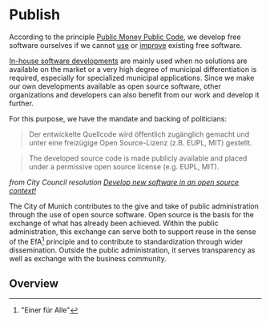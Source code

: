 <script setup>
import TagTile from ".vitepress/components/TagTile.vue";
</script>

# Publish

According to the principle [Public Money Public Code](https://publiccode.eu/en/), we develop free software ourselves if we cannot [use](./use) or [improve](./improve) existing free software.

[In-house software developments](in-house-development) are mainly used when no solutions are available on the market or a very high degree of municipal differentiation is required, especially for specialized municipal applications.
Since we make our own developments available as open source software, other organizations and developers can also benefit from our work and develop it further.

For this purpose, we have the mandate and backing of politicians:

>Der entwickelte Quellcode wird öffentlich zugänglich gemacht und unter eine freizügige Open Source-Lizenz (z.B. EUPL, MIT) gestellt.

> The developed source code is made publicly available and placed under a permissive open source license (e.g. EUPL, MIT).

_from City Council resolution [Develop new software in an open source context!](https://risi.muenchen.de/risi/antrag/detail/6289779)_

The City of Munich contributes to the give and take of public administration through the use of open source software.
Open source is the basis for the exchange of what has already been achieved.
Within the public administration, this exchange can serve both to support reuse in the sense of the EfA[^efa] principle and to contribute to standardization through wider dissemination.
Outside the public administration, it serves transparency as well as exchange with the business community.


## Overview

<ClientOnly>
<TagTile
:available-tags="['eigenentwicklung']"
show-tags
show-excerpt
/>
</ClientOnly>

[^efa]: "Einer für Alle"

